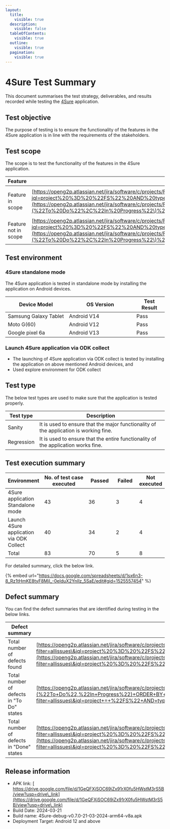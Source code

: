 ```yaml
---
layout:
  title:
    visible: true
  description:
    visible: false
  tableOfContents:
    visible: true
  outline:
    visible: true
  pagination:
    visible: true
---
```


# 4Sure Test Summary

This document summarises the test strategy, deliverables, and results recorded while testing the [4Sure](../4sure-verifier.md) application.

## Test objective

The purpose of testing is to ensure the functionality of the features in the 4Sure application is in line with the requirements of the stakeholders.

## **Test scope**

The scope is to test the functionality of the features in the 4Sure application.

| Feature                         | Test Cases                                                                                                                                                                                                                                                                                                                                                                                                                                   |
| ------------------------------- | -------------------------------------------------------------------------------------------------------------------------------------------------------------------------------------------------------------------------------------------------------------------------------------------------------------------------------------------------------------------------------------------------------------------------------------------- |
| <p>Feature in scope </p><p></p> | [https://openg2p.atlassian.net/jira/software/c/projects/FS/issues/?jql=project%20%3D%20%22FS%22%20AND%20type%20%3D%20story%20AND%20status%20IN%20(%22To%20Do%22%2C%22In%20Progress%22)%20ORDER%20BY%20created%20DESC](https://openg2p.atlassian.net/jira/software/c/projects/FS/issues/?jql=project%20%3D%20%22FS%22%20AND%20type%20%3D%20story%20AND%20status%20IN%20\(%22To%20Do%22%2C%22In%20Progress%22\)%20ORDER%20BY%20created%20DESC) |
| Feature not in scope            | [https://openg2p.atlassian.net/jira/software/c/projects/FS/issues/?jql=project%20%3D%20%22FS%22%20AND%20type%20%3D%20story%20AND%20status%20IN%20(%22To%20Do%22%2C%22In%20Progress%22)%20ORDER%20BY%20created%20DESC](https://openg2p.atlassian.net/jira/software/c/projects/FS/issues/?jql=project%20%3D%20%22FS%22%20AND%20type%20%3D%20story%20AND%20status%20IN%20\(%22To%20Do%22%2C%22In%20Progress%22\)%20ORDER%20BY%20created%20DESC) |

## **Test environment**

### 4Sure standalone mode

The 4Sure application is tested in standalone mode by installing the application on Android devices.

<table><thead><tr><th width="294">Device Model</th><th width="347">OS Version</th><th width="116">Test Result</th></tr></thead><tbody><tr><td>Samsung Galaxy Tablet</td><td>Android V14</td><td>Pass</td></tr><tr><td>Moto G(60)</td><td>Android V12</td><td>Pass</td></tr><tr><td> Google pixel 6a</td><td>Android V13</td><td>Pass</td></tr></tbody></table>

### Launch 4Sure application via ODK collect

* The launching of 4Sure application via ODK collect is tested by installing the application on above mentioned Android devices, and&#x20;
* Used explore environment for ODK collect&#x20;

## Test type

The below test types are used to make sure that the application is tested properly.

| Test type  | Description                                                                           |
| ---------- | ------------------------------------------------------------------------------------- |
| Sanity     | It is used to ensure that the major functionality of the application is working fine. |
| Regression | It is used to ensure that the entire functionality    of the application works fine.  |

## Test execution summary

<table><thead><tr><th>Environment</th><th width="225">No. of test case executed</th><th width="98">Passed</th><th width="80">Failed</th><th>Not executed</th></tr></thead><tbody><tr><td>4Sure application Standalone mode</td><td>43</td><td>36</td><td>3</td><td>4</td></tr><tr><td>Launch 4Sure application via ODK Collect</td><td>40</td><td>34</td><td>2</td><td>4</td></tr><tr><td>Total</td><td>83</td><td>70</td><td>5</td><td>8</td></tr></tbody></table>

For detailed summary, click the below link.

{% embed url="https://docs.google.com/spreadsheets/d/1sx6n3-8_Rz1tHmKE8tyF8MjI_-0eIduX2YnIlz_5SaE/edit#gid=1525557454" %}

## **Defect summary**

You can find the defect summaries that are identified during testing in the below links.

| Defect summary                            | Link                                                                                                                                                                                                                                                                                                                                                                                                 |
| ----------------------------------------- | ---------------------------------------------------------------------------------------------------------------------------------------------------------------------------------------------------------------------------------------------------------------------------------------------------------------------------------------------------------------------------------------------------- |
| Total number of defects found             | [https://openg2p.atlassian.net/jira/software/c/projects/FS/issues/?filter=allissues\&jql=project%20%3D%20%22FS%22%20AND%20type%3D%20bug%20ORDER%20BY%20created%20DESC](https://openg2p.atlassian.net/jira/software/c/projects/FS/issues/?filter=allissues\&jql=project%20%3D%20%22FS%22%20AND%20type%3D%20bug%20ORDER%20BY%20created%20DESC)                                                         |
| Total number of defects in "To Do" states | [https://openg2p.atlassian.net/jira/software/c/projects/FS/issues/?filter=allissues\&jql=project+=+%22FS%22+AND+type=+bug+AND+status+IN+(%22To+Do%22,%22In+Progress%22)+ORDER+BY+created+DESC](https://openg2p.atlassian.net/jira/software/c/projects/FS/issues/?filter=allissues\&jql=project+=+%22FS%22+AND+type=+bug+AND+status+IN+\(%22To+Do%22,%22In+Progress%22\)+ORDER+BY+created+DESC)       |
| Total number of defects in "Done" states  | [https://openg2p.atlassian.net/jira/software/c/projects/FS/issues/?filter=allissues\&jql=project%20%3D%20%22FS%22%20AND%20type%3D%20bug%20AND%20status%20%3D%20Done%20ORDER%20BY%20created%20DESC](https://openg2p.atlassian.net/jira/software/c/projects/FS/issues/?filter=allissues\&jql=project%20%3D%20%22FS%22%20AND%20type%3D%20bug%20AND%20status%20%3D%20Done%20ORDER%20BY%20created%20DESC) |

## Release information

* APK link: [ https://drive.google.com/file/d/1GeQFXjSOC69iZx91rX0fu5HWstM3rS5B/view?usp=drive\_link](https://drive.google.com/file/d/1GeQFXjSOC69iZx91rX0fu5HWstM3rS5B/view?usp=drive\_link)
* Build Date: 2024-03-21
* Build name: 4Sure-debug-v0.7.0-21-03-2024-arm64-v8a.apk
* Deployment Target: Android 12 and above

